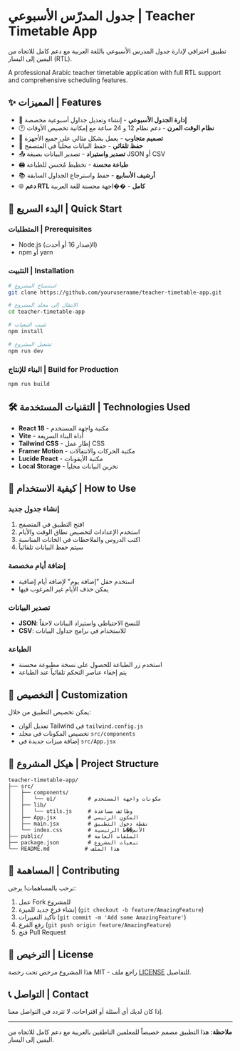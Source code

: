 # جدول المدرّس الأسبوعي | Teacher Timetable App

تطبيق احترافي لإدارة جدول المدرس الأسبوعي باللغة العربية مع دعم كامل للاتجاه من اليمين إلى اليسار (RTL).

A professional Arabic teacher timetable application with full RTL support and comprehensive scheduling features.

## ✨ المميزات | Features

- 📅 **إدارة الجدول الأسبوعي** - إنشاء وتعديل جداول أسبوعية مخصصة
- 🕐 **نظام الوقت المرن** - دعم نظام 12 و 24 ساعة مع إمكانية تخصيص الأوقات
- 📱 **تصميم متجاوب** - يعمل بشكل مثالي على جميع الأجهزة
- 💾 **حفظ تلقائي** - حفظ البيانات محلياً في المتصفح
- 📤 **تصدير واستيراد** - تصدير البيانات بصيغة JSON أو CSV
- 🖨️ **طباعة محسنة** - تخطيط مُحسن للطباعة
- 📚 **أرشيف الأسابيع** - حفظ واسترجاع الجداول السابقة
- 🌐 **دعم RTL كامل** - ��اجهة محسنة للغة العربية

## 🚀 البدء السريع | Quick Start

### المتطلبات | Prerequisites

- Node.js (الإصدار 16 أو أحدث)
- npm أو yarn

### التثبيت | Installation

```bash
# استنساخ المشروع
git clone https://github.com/yourusername/teacher-timetable-app.git

# الانتقال إلى مجلد المشروع
cd teacher-timetable-app

# تثبيت التبعيات
npm install

# تشغيل المشروع
npm run dev
```

### البناء للإنتاج | Build for Production

```bash
npm run build
```

## 🛠️ التقنيات المستخدمة | Technologies Used

- **React 18** - مكتبة واجهة المستخدم
- **Vite** - أداة البناء السريعة
- **Tailwind CSS** - إطار عمل CSS
- **Framer Motion** - مكتبة الحركات والانتقالات
- **Lucide React** - مكتبة الأيقونات
- **Local Storage** - تخزين البيانات محلياً

## 📖 كيفية الاستخدام | How to Use

### إنشاء جدول جديد
1. افتح التطبيق في المتصفح
2. استخدم الإعدادات لتخصيص نطاق الوقت والأيام
3. اكتب الدروس والملاحظات في الخانات المناسبة
4. سيتم حفظ البيانات تلقائياً

### إضافة أيام مخصصة
- استخدم حقل "إضافة يوم" لإضافة أيام إضافية
- يمكن حذف الأيام غير المرغوب فيها

### تصدير البيانات
- **JSON**: للنسخ الاحتياطي واستيراد البيانات لاحقاً
- **CSV**: للاستخدام في برامج جداول البيانات

### الطباعة
- استخدم زر الطباعة للحصول على نسخة مطبوعة محسنة
- يتم إخفاء عناصر التحكم تلقائياً عند الطباعة

## 🎨 التخصيص | Customization

يمكن تخصيص التطبيق من خلال:
- تعديل ألوان Tailwind في `tailwind.config.js`
- تخصيص المكونات في مجلد `src/components`
- إضافة ميزات جديدة في `src/App.jsx`

## 📁 هيكل المشروع | Project Structure

```
teacher-timetable-app/
├── src/
│   ├── components/
│   │   └── ui/          # مكونات واجهة المستخدم
│   ├── lib/
│   │   └── utils.js     # وظائف مساعدة
│   ├── App.jsx          # المكون الرئيسي
│   ├── main.jsx         # نقطة دخول التطبيق
│   └── index.css        # الأنم��ط الرئيسية
├── public/              # الملفات العامة
├── package.json         # تبعيات المشروع
└── README.md           # هذا الملف
```

## 🤝 المساهمة | Contributing

نرحب بالمساهمات! يرجى:
1. عمل Fork للمشروع
2. إنشاء فرع جديد للميزة (`git checkout -b feature/AmazingFeature`)
3. تأكيد التغييرات (`git commit -m 'Add some AmazingFeature'`)
4. رفع الفرع (`git push origin feature/AmazingFeature`)
5. فتح Pull Request

## 📄 الترخيص | License

هذا المشروع مرخص تحت رخصة MIT - راجع ملف [LICENSE](LICENSE) للتفاصيل.

## 📞 التواصل | Contact

إذا كان لديك أي أسئلة أو اقتراحات، لا تتردد في التواصل معنا.

---

**ملاحظة**: هذا التطبيق مصمم خصيصاً للمعلمين الناطقين بالعربية مع دعم كامل للاتجاه من اليمين إلى اليسار.